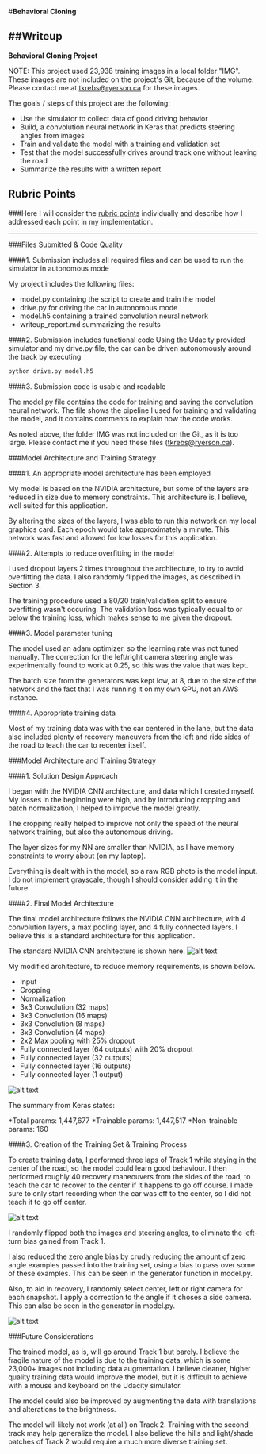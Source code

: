 #**Behavioral Cloning** 

##Writeup
---

**Behavioral Cloning Project**

NOTE: This project used 23,938 training images in a local folder "IMG". These images are not included on the project's Git, because of the volume. Please contact me at tkrebs@ryerson.ca for these images.

The goals / steps of this project are the following:
* Use the simulator to collect data of good driving behavior
* Build, a convolution neural network in Keras that predicts steering angles from images
* Train and validate the model with a training and validation set
* Test that the model successfully drives around track one without leaving the road
* Summarize the results with a written report

[//]: # (Image References)

[image1]: ./images/figure_1.png "Example training data and steering angles."
[image2]: ./images/figure_2.png "Histogram of steering angles with and without augmentation and modification."
[image3]: ./images/cnn-architecture-624x890.png "NVIDIA CNN architecture."
[image4]: ./images/model.png "My model architecture"

## Rubric Points
###Here I will consider the [rubric points](https://review.udacity.com/#!/rubrics/432/view) individually and describe how I addressed each point in my implementation.  

---
###Files Submitted & Code Quality

####1. Submission includes all required files and can be used to run the simulator in autonomous mode

My project includes the following files:
* model.py containing the script to create and train the model
* drive.py for driving the car in autonomous mode
* model.h5 containing a trained convolution neural network 
* writeup_report.md summarizing the results

####2. Submission includes functional code
Using the Udacity provided simulator and my drive.py file, the car can be driven autonomously around the track by executing 
```sh
python drive.py model.h5
```

####3. Submission code is usable and readable

The model.py file contains the code for training and saving the convolution neural network. The file shows the pipeline I used for training and validating the model, and it contains comments to explain how the code works.

As noted above, the folder IMG was not included on the Git, as it is too large. Please contact me if you need these files (tkrebs@ryerson.ca). 

###Model Architecture and Training Strategy

####1. An appropriate model architecture has been employed

My model is based on the NVIDIA architecture, but some of the layers are reduced in size due to memory constraints. This architecture is, I believe, well suited for this application.

By altering the sizes of the layers, I was able to run this network on my local graphics card. Each epoch would take approximately a minute. This network was fast and allowed for low losses for this application.

####2. Attempts to reduce overfitting in the model

I used dropout layers 2 times throughout the architecture, to try to avoid overfitting the data. I also randomly flipped the images, as described in Section 3.

The training procedure used a 80/20 train/validation split to ensure overfitting wasn't occuring. The validation loss was typically equal to or below the training loss, which makes sense to me given the dropout.

####3. Model parameter tuning

The model used an adam optimizer, so the learning rate was not tuned manually. The correction for the left/right camera steering angle was experimentally found to work at 0.25, so this was the value that was kept. 

The batch size from the generators was kept low, at 8, due to the size of the network and the fact that I was running it on my own GPU, not an AWS instance. 

####4. Appropriate training data

Most of my training data was with the car centered in the lane, but the data also included plenty of recovery maneuvers from the left and ride sides of the road to teach the car to recenter itself.

###Model Architecture and Training Strategy

####1. Solution Design Approach

I began with the NVIDIA CNN architecture, and data which I created myself. My losses in the beginning were high, and by introducing cropping and batch normalization, I helped to improve the model greatly.

The cropping really helped to improve not only the speed of the neural network training, but also the autonomous driving.

The layer sizes for my NN are smaller than NVIDIA, as I have memory constraints to worry about (on my laptop). 

Everything is dealt with in the model, so a raw RGB photo is the model input. I do not implement grayscale, though I should consider adding it in the future. 

####2. Final Model Architecture

The final model architecture follows the NVIDIA CNN architecture, with 4 convolution layers, a max pooling layer, and 4 fully connected layers. I believe this is a standard architecture for this application.

The standard NVIDIA CNN architecture is shown here.
![alt text][image2]

My modified architecture, to reduce memory requirements, is shown below.
* Input
* Cropping
* Normalization 
* 3x3 Convolution (32 maps)
* 3x3 Convolution (16 maps)
* 3x3 Convolution (8 maps)
* 3x3 Convolution (4 maps)
* 2x2 Max pooling with 25% dropout
* Fully connected layer (64 outputs) with 20% dropout
* Fully connected layer (32 outputs)
* Fully connected layer (16 outputs)
* Fully connected layer (1 output)

![alt text][image4]

The summary from Keras states:

*Total params: 1,447,677
*Trainable params: 1,447,517
*Non-trainable params: 160

####3. Creation of the Training Set & Training Process

To create training data, I performed three laps of Track 1 while staying in the center of the road, so the model could learn good behaviour. I then performed roughly 40 recovery maneouvers from the sides of the road, to teach the car to recover to the center if it happens to go off course. I made sure to only start recording when the car was off to the center, so I did not teach it to go off center.

![alt text][image1]

I randomly flipped both the images and steering angles, to eliminate the left-turn bias gained from Track 1. 

I also reduced the zero angle bias by crudly reducing the amount of zero angle examples passed into the training set, using a bias to pass over some of these examples. This can be seen in the generator function in model.py.

Also, to aid in recovery, I randomly select center, left or right camera for each snapshot. I apply a correction to the angle if it choses a side camera. This can also be seen in the generator in model.py.

![alt text][image2]

###Future Considerations

The trained model, as is, will go around Track 1 but barely. I believe the fragile nature of the model is due to the training data, which is some 23,000+ images not including data augmentation. I believe cleaner, higher quality training data would improve the model, but it is difficult to achieve with a mouse and keyboard on the Udacity simulator. 

The model could also be improved by augmenting the data with translations and alterations to the brightness. 

The model will likely not work (at all) on Track 2. Training with the second track may help generalize the model. I also believe the hills and light/shade patches of Track 2 would require a much more diverse training set. 
